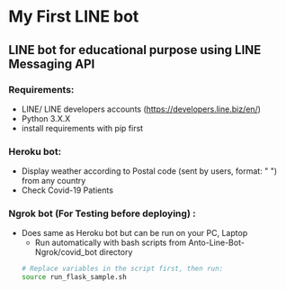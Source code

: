 # My First LINE bot
## LINE bot for educational purpose using LINE Messaging API
### Requirements:
  - LINE/ LINE developers accounts (https://developers.line.biz/en/)
  - Python 3.X.X
  - install requirements with pip first 
### Heroku bot:
  - Display weather according to Postal code (sent by users, format: "<zipcode> <two-letter-country>") from any country
  - Check Covid-19 Patients
### Ngrok bot (For Testing before deploying) :
  - Does same as Heroku bot but can be run on your PC, Laptop
    - Run automatically with bash scripts from Anto-Line-Bot-Ngrok/covid_bot directory
    ```bash
    # Replace variables in the script first, then run:
    source run_flask_sample.sh
    ```

